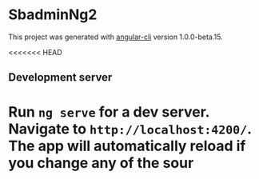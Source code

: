 # SbadminNg2

This project was generated with [angular-cli](https://github.com/angular/angular-cli) version 1.0.0-beta.15.

<<<<<<< HEAD
## Development server
Run `ng serve` for a dev server. Navigate to `http://localhost:4200/`. The app will automatically reload if you change any of the sour
=======
